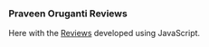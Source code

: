 ### Praveen Oruganti Reviews

Here with the [Reviews](https://praveenorugantitech.github.io/praveenorugantitech-javascript/0_Projects/praveenorugantitech-reviews) developed using JavaScript.

<script data-name="BMC-Widget" src="https://cdnjs.buymeacoffee.com/1.0.0/widget.prod.min.js" data-id="praveenoruganti" data-description="Support me on Buy me a coffee!" data-message="Thank you for visiting. You can now buy me a coffee!" data-color="#5F7FFF" data-position="Right" data-x_margin="18" data-y_margin="18"></script>

